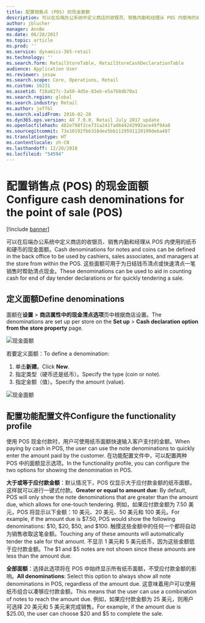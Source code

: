 ```yaml
---
title: 配置销售点 (POS) 的现金面额
description: 可以在后端办公系统中定义商店的收银员、销售内勤和经理从 POS 内使用的纸币和硬币的现金面额。
author: jblucher
manager: AnnBe
ms.date: 06/20/2017
ms.topic: article
ms.prod: ''
ms.service: dynamics-365-retail
ms.technology: ''
ms.search.form: RetailStoreTable, RetailStoreCashDeclarationTable
audience: Application User
ms.reviewer: josaw
ms.search.scope: Core, Operations, Retail
ms.custom: 16231
ms.assetid: f28a827c-3a50-4d5e-83eb-e5a768db70a1
ms.search.region: global
ms.search.industry: Retail
ms.author: jeffbl
ms.search.validFrom: 2016-02-28
ms.dyn365.ops.version: AX 7.0.0, Retail July 2017 update
ms.openlocfilehash: 482e798f2ce731a241fad844242992ace49f94a8
ms.sourcegitcommit: 73e10192fb6318dee5bb1129591120199de6a487
ms.translationtype: HT
ms.contentlocale: zh-CN
ms.lasthandoff: 12/20/2018
ms.locfileid: "54594"
---
```

# <a name="configure-cash-denominations-for-the-point-of-sale-pos"></a><span data-ttu-id="b065d-103">配置销售点 (POS) 的现金面额</span><span class="sxs-lookup"><span data-stu-id="b065d-103">Configure cash denominations for the point of sale (POS)</span></span>

[!include [banner](includes/banner.md)]

<span data-ttu-id="b065d-104">可以在后端办公系统中定义商店的收银员、销售内勤和经理从 POS 内使用的纸币和硬币的现金面额。</span><span class="sxs-lookup"><span data-stu-id="b065d-104">Cash denominations for notes and coins can be defined in the back office to be used by cashiers, sales associates, and managers at the store from within the POS.</span></span> <span data-ttu-id="b065d-105">这些面额可用于为日结钱币清点或快速清点一笔销售时帮助清点现金。</span><span class="sxs-lookup"><span data-stu-id="b065d-105">These denominations can be used to aid in counting cash for end of day tender declarations or for quickly tendering a sale.</span></span>

## <a name="define-denominations"></a><span data-ttu-id="b065d-106">定义面额</span><span class="sxs-lookup"><span data-stu-id="b065d-106">Define denominations</span></span>
<span data-ttu-id="b065d-107">面额在**设置** > **商店属性中的现金清点选项**页中根据商店设置。</span><span class="sxs-lookup"><span data-stu-id="b065d-107">The denominations are set up per store on the **Set up** > **Cash declaration option from the store property** page.</span></span> 

![现金面额](./media/image1-denomination.png)

<span data-ttu-id="b065d-109">若要定义面额：</span><span class="sxs-lookup"><span data-stu-id="b065d-109">To define a denomination:</span></span>
1. <span data-ttu-id="b065d-110">单击**新建**。</span><span class="sxs-lookup"><span data-stu-id="b065d-110">Click **New**.</span></span>
1. <span data-ttu-id="b065d-111">指定类型（硬币还是纸币）。</span><span class="sxs-lookup"><span data-stu-id="b065d-111">Specify the type (coin or note).</span></span>
1. <span data-ttu-id="b065d-112">指定金额（值）。</span><span class="sxs-lookup"><span data-stu-id="b065d-112">Specify the amount (value).</span></span>

![现金面额](./media/image2-denomination.png)

## <a name="configure-the-functionality-profile"></a><span data-ttu-id="b065d-114">配置功能配置文件</span><span class="sxs-lookup"><span data-stu-id="b065d-114">Configure the functionality profile</span></span>
<span data-ttu-id="b065d-115">使用 POS 现金付款时，用户可使用纸币面额快速输入客户支付的金额。</span><span class="sxs-lookup"><span data-stu-id="b065d-115">When paying by cash in POS, the user can use the note denominations to quickly enter the amount paid by the customer.</span></span> <span data-ttu-id="b065d-116">在功能配置文件中，可以配置两种 POS 中的面额显示选项。</span><span class="sxs-lookup"><span data-stu-id="b065d-116">In the functionality profile, you can configure the two options for showing the denomination in POS.</span></span>

<span data-ttu-id="b065d-117">**大于或等于应付款金额**：默认情况下，POS 仅显示大于应付款金额的纸币面额，这样就可以进行一键式付款。</span><span class="sxs-lookup"><span data-stu-id="b065d-117">**Greater or equal to amount due**: By default, POS will only show the note denominations that are greater than the amount due, which allows for one-touch tendering.</span></span> <span data-ttu-id="b065d-118">例如，如果应付款金额为 7.50 美元，POS 将显示以下金额：10 美元、20 美元、50 美元和 100 美元。</span><span class="sxs-lookup"><span data-stu-id="b065d-118">For example, if the amount due is $7.50, POS would show the following denominations: $10, $20, $50, and $100.</span></span> <span data-ttu-id="b065d-119">触摸这些金额中的任何一个都将自动为销售收取这笔金额。</span><span class="sxs-lookup"><span data-stu-id="b065d-119">Touching any of these amounts will automatically tender the sale for that amount.</span></span> <span data-ttu-id="b065d-120">不显示 1 美元和 5 美元纸币，因为这些金额低于应付款金额。</span><span class="sxs-lookup"><span data-stu-id="b065d-120">The $1 and $5 notes are not shown since these amounts are less than the amount due.</span></span>

<span data-ttu-id="b065d-121">**全部面额**：选择此选项将在 POS 中始终显示所有纸币面额，不受应付款金额的影响。</span><span class="sxs-lookup"><span data-stu-id="b065d-121">**All denominations**: Select this option to always show all note denominations in POS, regardless of the amount due.</span></span> <span data-ttu-id="b065d-122">这意味着用户可以使用纸币组合以凑够应付款金额。</span><span class="sxs-lookup"><span data-stu-id="b065d-122">This means that the user can use a combination of notes to reach the amount due.</span></span> <span data-ttu-id="b065d-123">例如，如果应付款金额为 25 美元，则用户可选择 20 美元和 5 美元来完成销售。</span><span class="sxs-lookup"><span data-stu-id="b065d-123">For example, if the amount due is $25.00, the user can choose $20 and $5 to complete the sale.</span></span>
